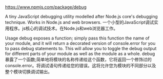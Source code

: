 https://www.npmjs.com/package/debug

A tiny JavaScript debugging utility modelled after Node.js core's debugging technique. Works in Node.js and web browsers.
一个小型的JavaScript调试实用程序。js核心的调试技术。在Node.js和web浏览器工作。

Usage
debug exposes a function; simply pass this function the name of your module, and it will return a decorated version of console.error for you to pass debug statements to. This will allow you to toggle the debug output for different parts of your module as well as the module as a whole.
debug暴露了一个函数;简单地将模块的名称传递给这个函数，它将返回一个修饰过的console.error。将调试语句传递给您的错误。这将允许您为模块的不同部分以及整个模块切换调试输出。